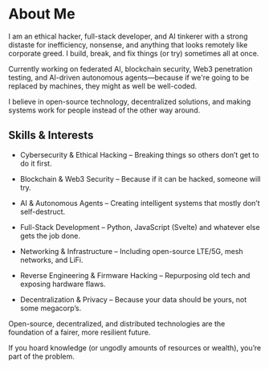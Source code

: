 # About Me

I am an ethical hacker, full-stack developer, and AI tinkerer with a strong distaste for inefficiency, nonsense, and anything that looks remotely like corporate greed. I build, break, and fix things (or try) sometimes all at once.

Currently working on federated AI, blockchain security, Web3 penetration testing, and AI-driven autonomous agents—because if we're going to be replaced by machines, they might as well be well-coded.

I believe in open-source technology, decentralized solutions, and making systems work for people instead of the other way around.
## Skills & Interests

- Cybersecurity & Ethical Hacking – Breaking things so others don’t get to do it first.

- Blockchain & Web3 Security – Because if it can be hacked, someone will try.

- AI & Autonomous Agents – Creating intelligent systems that mostly don’t self-destruct.

- Full-Stack Development – Python, JavaScript (Svelte) and whatever else gets the job done.

- Networking & Infrastructure – Including open-source LTE/5G, mesh networks, and LiFi.

- Reverse Engineering & Firmware Hacking – Repurposing old tech and exposing hardware flaws.

- Decentralization & Privacy – Because your data should be yours, not some megacorp’s.

Open-source, decentralized, and distributed technologies are the foundation of a fairer, more resilient future. 

If you hoard knowledge (or ungodly amounts of resources or wealth), you’re part of the problem.
